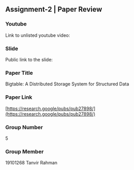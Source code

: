 ## Assignment-2 | Paper Review

### Youtube

Link to unlisted youtube video:

### Slide

Public link to the slide:

### Paper Title

Bigtable: A Distributed Storage System for Structured Data

### Paper Link

[https://research.google/pubs/pub27898/](https://research.google/pubs/pub27898/)

### Group Number

5

### Group Member

19101268 Tanvir Rahman
